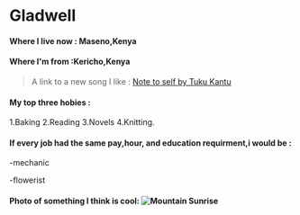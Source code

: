 # Gladwell

 #### Where  I live now : Maseno,Kenya
 #### Where I'm from :Kericho,Kenya
> A link to a new song I like : [Note to self by Tuku Kantu](https://youtu.be/ohAsDm4o2io)
#### My top three hobies :
1.Baking
2.Reading
3.Novels
4.Knitting.
 #### If every job had  the same pay,hour, and  education requirment,i would be :

 -mechanic


-flowerist
#### Photo of something I think is cool: ![Mountain Sunrise](https://images.stockcake.com/public/f/c/f/fcf96d80-5cf9-46fe-9e7c-a72801a90621_large/sunrise-mountain-majesty-stockcake.jpg)
